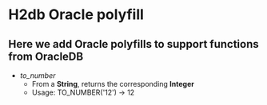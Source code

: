 # H2db Oracle polyfill
## Here we add Oracle polyfills to support functions from OracleDB
* *to_number*
  * From a **String**, returns the corresponding **Integer**
  * Usage: TO_NUMBER('12') -> 12
